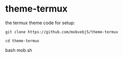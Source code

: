 # theme-termux
the termux theme 
code for setup:
```
git clone https://github.com/mobvebj5/theme-termux
```
```
cd theme-termux
```
bash mob.sh
```
